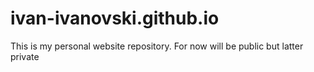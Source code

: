 # ivan-ivanovski.github.io
This is my personal website repository. For now will be public but latter private
